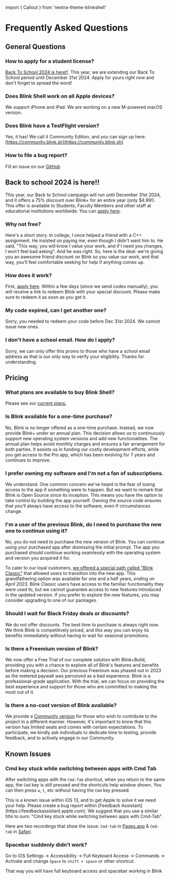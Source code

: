 import { Callout } from 'nextra-theme-blinkshell'

# Frequently Asked Questions

## General Questions

### How to apply for a student license?
[Back To School 2024 is here!!](#back-to-school-2024-is-here). This year, we are extending our Back To School period until December 31st 2024. Apply for yours right now and don't forget to spread the word!

### Does Blink Shell work on all Apple devices?
We support iPhone and iPad. We are working on a new M-powered macOS version.

### Does Blink have a TestFlight version?
Yes, it has! We call it Community Edition, and you can sign up here: [https://community.blink.sh](https://community.blink.sh)

### How to file a bug report?
Fill an issue on our [GitHub](https://github.com/blinksh/blink/issues)

## Back to school 2024 is here!!
This year, our Back to School campaign will run until December 31st 2024, and it offers a 75% discount over Blink+ for an entire year (only $4.99!). This offer is available to Students, Faculty Members and other staff at educational institutions worldwide. You can [apply here](https://forms.gle/HvYyjobVLA42GobQ9).

### Why not free?
Here's a short story. In college, I once helped a friend with a C++ assignment. He insisted on paying me, even though I didn't want him to. He said, "This way, you will know  I value your work, and if I need you changes, I won't feel bad asking". And he was right. So, here is the deal: we're giving you an awesome friend discount on Blink so you value our work, and that way, you'll feel comfortable seeking for help if anything comes up.

### How does it work?
First, [apply here](https://forms.gle/HvYyjobVLA42GobQ9). Within a few days (since we send codes manually), you will receive a link to redeem Blink with your special discount. Please make sure to redeem it as soon as you get it.

### My code expired, can I get another one?
Sorry, you needed to redeem your code before Dec 31st 2024. We cannot issue new ones.

### I don't have a school email. How do I apply?
Sorry, we can only offer this promo to those who have a school email address as that is our only way to verify your eligibility. Thanks for understanding.

## Pricing

### What plans are available to buy Blink Shell?
Please see our [current plans.](https://blink.sh/#choose-package)

### Is Blink available for a one-time purchase?
No, Blink is no longer offered as a one-time purchase. Instead, we now provide Blink+ under an annual plan. This decision allows us to continuously support new operating system versions and add new functionalities. The annual plan helps avoid monthly charges and ensures a fair arrangement for both parties. It assists us in funding our costly development efforts, while you get access to the Pro app, which has been evolving for 7 years and continues to improve.

### I prefer owning my software and I'm not a fan of subscriptions.
We understand. One common concern we've heard is the fear of losing access to the app if something were to happen. But we want to remark that Blink is Open Source since its inception. This means you have the option to take control by building the app yourself. Owning the source code ensures that you'll always have access to the software, even if circumstances change. 

### I'm a user of the previous Blink, do I need to purchase the new one to continue using it?
No, you do not need to purchase the new version of Blink. You can continue using your purchased app after dismissing the initial prompt. The app you purchased should continue working seamlessly with the operating system and version you acquired it for.

To cater to our loyal customers, [we offered a special path called "Blink Classic"](/migration) that allowed users to transition into the new app. This grandfathering option was available for one and a half years, *ending on April 2023*.
Blink Classic users have access to the familiar functionality they were used to, but we cannot guarantee access to new features introduced in the updated version. If you prefer to explore the new features, you may consider upgrading to one of our packages.

### Should I wait for Black Friday deals or discounts?
We do not offer discounts. The best time to purchase is always right now. We think Blink is competitively priced, and this way you can enjoy its benefits immediately without having to wait for seasonal promotions.

### Is there a Freemium version of Blink?
We now offer a Free Trial of our complete solution with Blink+Build, providing you with a chance to explore all of Blink's features and benefits before making a decision. Our previous Freemium was phased out in 2023 as the metered paywall was perceived as a bad experience.
Blink is a professional-grade application. With the trial, we can focus on providing the best experience and support for those who are committed to making the most out of it.

### Is there a no-cost version of Blink available?
We provide a [Community version](https://community.blink.sh) for those who wish to contribute to the project in a different manner. However, it's important to know that this version has limited seats and comes with certain expectations. To participate, we kindly ask individuals to dedicate time to testing, provide feedback, and to actively engage in our Community.

## Known Issues

### Cmd key stuck while switching between apps with Cmd Tab

After switching apps with the `Cmd-Tab` shortcut, when you return to the same app, the `Cmd` key is still pressed and the shortcuts help window shown. You can then press `w`, `t`, etc without having the `Cmd` key pressed.

<Callout>
This is a known issue within iOS 13, and to get Apple to solve it we need your help. Please create a bug report within [Feedback Assistant](https://feedbackassistant.apple.com). We suggest that you use a similar title to ours: "Cmd key stuck while switching between apps with Cmd-Tab".
</Callout>

Here are two recordings that show the issue: `Cmd-tab` in [Pages.app](https://youtu.be/x0foV_ONDmk) & `Cmd-tab` in [Safari](https://youtu.be/-7LayQvtmPQ).

### Spacebar suddenly didn’t work?

Go to iOS Settings -> Accessibility -> Full Keyboard Access -> Commands -> Activate and change `Space` to `shift + space` or other shortcut.

That way you will have full keyboard access and spacebar working in Blink
